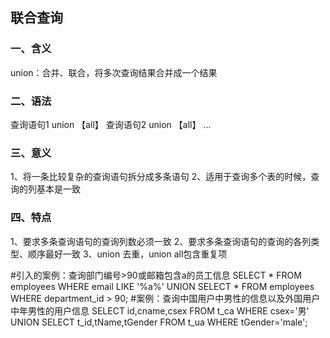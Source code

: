 ## 联合查询

### 一、含义

union：合并、联合，将多次查询结果合并成一个结果

### 二、语法

查询语句1
union 【all】
查询语句2
union 【all】
...

### 三、意义

1、将一条比较复杂的查询语句拆分成多条语句
2、适用于查询多个表的时候，查询的列基本是一致

### 四、特点

1、要求多条查询语句的查询列数必须一致
2、要求多条查询语句的查询的各列类型、顺序最好一致
3、union 去重，union all包含重复项

#引入的案例：查询部门编号>90或邮箱包含a的员工信息
SELECT * FROM employees WHERE email LIKE '%a%'
UNION
SELECT * FROM employees WHERE department_id > 90;
#案例：查询中国用户中男性的信息以及外国用户中年男性的用户信息
SELECT id,cname,csex FROM t_ca WHERE csex='男'
UNION
SELECT t_id,tName,tGender FROM t_ua WHERE tGender='male';